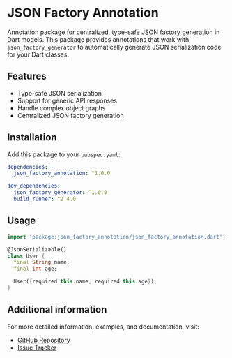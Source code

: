 # JSON Factory Annotation

Annotation package for centralized, type-safe JSON factory generation in Dart models. This package provides annotations that work with `json_factory_generator` to automatically generate JSON serialization code for your Dart classes.

## Features

- Type-safe JSON serialization
- Support for generic API responses
- Handle complex object graphs
- Centralized JSON factory generation

## Installation

Add this package to your `pubspec.yaml`:

```yaml
dependencies:
  json_factory_annotation: ^1.0.0

dev_dependencies:
  json_factory_generator: ^1.0.0
  build_runner: ^2.4.0
```

## Usage

```dart
import 'package:json_factory_annotation/json_factory_annotation.dart';

@JsonSerializable()
class User {
  final String name;
  final int age;

  User({required this.name, required this.age});
}
```

## Additional information

For more detailed information, examples, and documentation, visit:
- [GitHub Repository](https://github.com/thang-duong/json_factory_generator)
- [Issue Tracker](https://github.com/thang-duong/json_factory_generator/issues)
